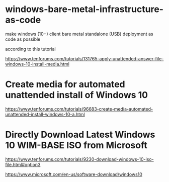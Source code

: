 # windows-bare-metal-infrastructure-as-code
make windows (10+) client bare metal standalone (USB) deployment as code as possible

according to this tutorial

https://www.tenforums.com/tutorials/131765-apply-unattended-answer-file-windows-10-install-media.html

# Create media for automated unattended install of Windows 10

https://www.tenforums.com/tutorials/96683-create-media-automated-unattended-install-windows-10-a.html

# Directly Download Latest Windows 10 WIM-BASE ISO from Microsoft
https://www.tenforums.com/tutorials/9230-download-windows-10-iso-file.html#option3

https://www.microsoft.com/en-us/software-download/windows10